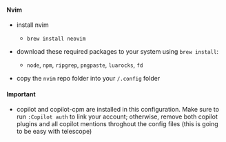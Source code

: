 #### Nvim

- install nvim

  - `brew install neovim`

- download these required packages to your system using `brew install`:

  - `node`, `npm`, `ripgrep`, `pngpaste`, `luarocks`, `fd`

- copy the `nvim` repo folder into your `/.config` folder

#### Important

- copilot and copilot-cpm are installed in this configuration. Make sure to \
  run `:Copilot auth` to link your account; otherwise, remove both copilot \
  plugins and all copilot mentions throghout the config files (this is going \
  to be easy with telescope)
